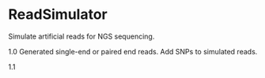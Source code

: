 ReadSimulator
=============

Simulate artificial reads for NGS sequencing.

1.0 
Generated single-end or paired end reads.
Add SNPs to simulated reads.

1.1

